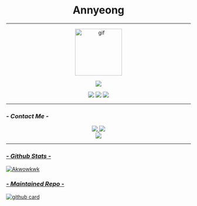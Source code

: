 <h1 align="center"> Annyeong </h1>

---

<p align="center"><img src="https://media4.giphy.com/media/yALcFbrKshfoY/giphy.webp" width="128" alt="gif"/></p>

<p align="center"><img src="https://img.shields.io/badge/I Am-NurFy-Green?style=for-the-badge" /></p>

<p align="center">
<img src="https://visitor-badge-reloaded.herokuapp.com/badge?page_id=NurFy&style=flat-square">
<img src="https://img.shields.io/github/followers/NurFy?color=green&style=flat-square">
<img src="https://img.shields.io/github/stars/NurFy?color=yellow&style=flat-square">
</p>

---

### _*- Contact Me -*_
<p align="center">
<a href="https://wa.me/628987942683"><img src="https://img.shields.io/badge/WhatsApp-25D366?style=for-the-badge&logo=whatsapp&logoColor=white" />
<a href="https://t.me/NurNurz"><img src="https://img.shields.io/badge/Telegram-%230088cc.svg?&style=for-the-badge&logo=telegram&logoColor=white" />
<a name=NurFy&label=VIEWS&style=flat-square&color=orange" /><br>
<a href="https://github.com/NurFy"><img src="https://img.shields.io/badge/-GitHub-black?style=flat-square&logo=github" />
</p>

---

###  _*- Github Stats -*_

![Akwowkwk](https://github-readme-stats.vercel.app/api?username=NurFy&theme=blue-green)

### _*- Maintained Repo -*_
![github card](https://github-readme-stats.vercel.app/api/pin/?username=NurFy&repo=nonton-api&theme=nightowl)

